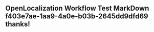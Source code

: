 <properties
ms.topic="hero-topic"
ms.test1="hero-topic"
ms.test2="test"/>

## OpenLocalization Workflow Test MarkDown f403e7ae-1aa9-4a0e-b03b-2645dd9dfd69 thanks!
